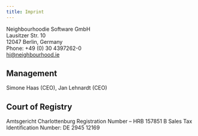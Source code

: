 ```yaml
---
title: Imprint
---
```


Neighbourhoodie Software GmbH<br />
Lausitzer Str. 10<br />
12047 Berlin, Germany<br />
Phone: +49 (0) 30 4397262-0<br />
[hi@neighbourhood.ie](mailto:hi@neighbourhood.ie)

## Management

Simone Haas (CEO), Jan Lehnardt (CEO)

## Court of Registry

Amtsgericht Charlottenburg Registration Number – HRB 157851 B
Sales Tax Identification Number: DE 2945 12169
